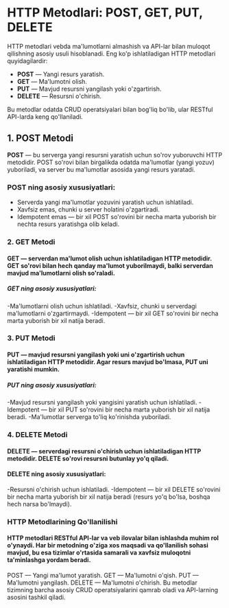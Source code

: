 # HTTP Metodlari: POST, GET, PUT, DELETE

HTTP metodlari vebda ma'lumotlarni almashish va API-lar bilan muloqot qilishning asosiy usuli hisoblanadi. Eng ko'p ishlatiladigan HTTP metodlari quyidagilardir:

- **POST** — Yangi resurs yaratish.
- **GET** — Ma'lumotni olish.
- **PUT** — Mavjud resursni yangilash yoki o'zgartirish.
- **DELETE** — Resursni o'chirish.

Bu metodlar odatda CRUD operatsiyalari bilan bog'liq bo'lib, ular RESTful API-larda keng qo'llaniladi.

## 1. POST Metodi

**POST** — bu serverga yangi resursni yaratish uchun so'rov yuboruvchi HTTP metodidir. POST so'rovi bilan birgalikda odatda ma'lumotlar (yangi yozuv) yuboriladi, va server bu ma'lumotlar asosida yangi resurs yaratadi.

### POST ning asosiy xususiyatlari:
- Serverda yangi ma'lumotlar yozuvini yaratish uchun ishlatiladi.
- Xavfsiz emas, chunki u server holatini o'zgartiradi.
- Idempotent emas — bir xil POST so'rovini bir necha marta yuborish bir nechta resurs yaratishga olib keladi.

### 2. GET Metodi

#### GET — serverdan ma'lumot olish uchun ishlatiladigan HTTP metodidir. GET so'rovi bilan hech qanday ma'lumot yuborilmaydi, balki serverdan mavjud ma'lumotlarni olish so'raladi.
##### GET ning asosiy xususiyatlari:
-Ma'lumotlarni olish uchun ishlatiladi.
-Xavfsiz, chunki u serverdagi ma'lumotlarni o'zgartirmaydi.
-Idempotent — bir xil GET so'rovini bir necha marta yuborish bir xil natija beradi.

### 3. PUT Metodi

#### PUT — mavjud resursni yangilash yoki uni o'zgartirish uchun ishlatiladigan HTTP metodidir. Agar resurs mavjud bo'lmasa, PUT uni yaratishi mumkin.
##### PUT ning asosiy xususiyatlari:
-Mavjud resursni yangilash yoki yangisini yaratish uchun ishlatiladi.
-Idempotent — bir xil PUT so'rovini bir necha marta yuborish bir xil natija beradi.
-Ma'lumotlar serverga to'liq ko'rinishda yuboriladi.

### 4. DELETE Metodi

#### DELETE — serverdagi resursni o'chirish uchun ishlatiladigan HTTP metodidir. DELETE so'rovi resursni butunlay yo'q qiladi.
#### DELETE ning asosiy xususiyatlari:
-Resursni o'chirish uchun ishlatiladi.
-Idempotent — bir xil DELETE so'rovini bir necha marta yuborish bir xil natija beradi (resurs yo'q bo'lsa, boshqa hech narsa bo'lmaydi).

### HTTP Metodlarining Qo'llanilishi
#### HTTP metodlari RESTful API-lar va veb ilovalar bilan ishlashda muhim rol o'ynaydi. Har bir metodning o'ziga xos maqsadi va qo'llanilish sohasi mavjud, bu esa tizimlar o'rtasida samarali va xavfsiz muloqotni ta'minlashga yordam beradi.

POST — Yangi ma'lumot yaratish.
GET — Ma'lumotni o'qish.
PUT — Ma'lumotni yangilash.
DELETE — Ma'lumotni o'chirish.
Bu metodlar tizimning barcha asosiy CRUD operatsiyalarini qamrab oladi va API-larning asosini tashkil qiladi.
